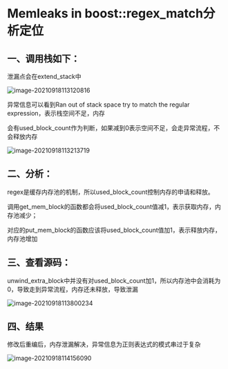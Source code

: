 # Memleaks in boost::regex_match分析定位



## 一、调用栈如下：

泄漏点会在extend_stack中

![image-20210918113120816](C:\Users\z00585918\AppData\Roaming\Typora\typora-user-images\image-20210918113120816.png)

异常信息可以看到Ran out of stack space try to match the regular expression，表示栈空间不足，内存

会有used_block_count作为判断，如果减到0表示空间不足，会走异常流程，不会释放内存

![image-20210918113213719](C:\Users\z00585918\AppData\Roaming\Typora\typora-user-images\image-20210918113213719.png)



## 二、分析：

regex是缓存内存池的机制，所以used_block_count控制内存的申请和释放。

调用get_mem_block的函数都会将used_block_count值减1，表示获取内存，内存池减少；

对应的put_mem_block的函数应该将used_block_count值加1，表示释放内存，内存池增加



## 三、查看源码：

unwind_extra_block中并没有对used_block_count加1，所以内存池中会消耗为0，导致走到异常流程，内存还未释放，导致泄漏

![image-20210918113800234](C:\Users\z00585918\AppData\Roaming\Typora\typora-user-images\image-20210918113800234.png)



## 四、结果

修改后重编后，内存泄漏解决，异常信息为正则表达式的模式串过于复杂

![image-20210918114156090](C:\Users\z00585918\AppData\Roaming\Typora\typora-user-images\image-20210918114156090.png)